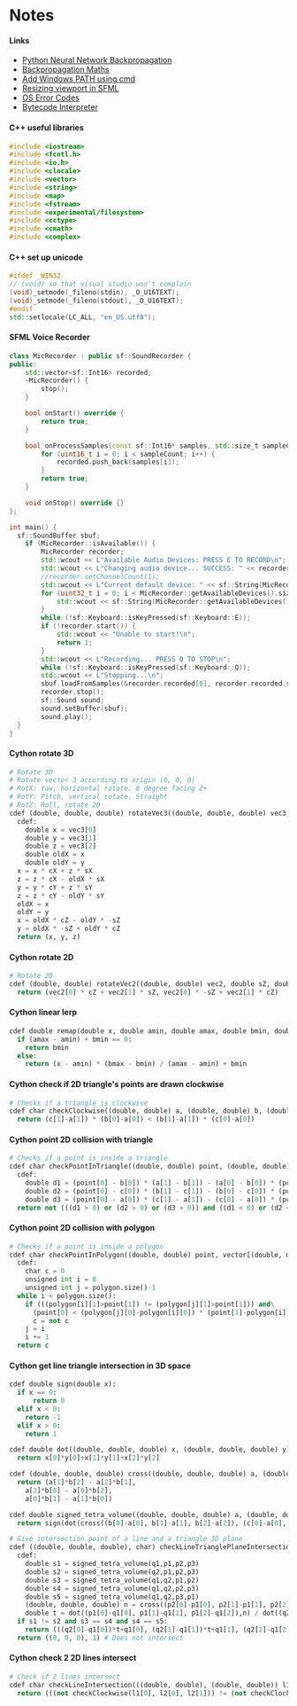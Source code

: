 # Notes

#### Links
- [Python Neural Network Backpropagation](https://machinelearningmastery.com/implement-backpropagation-algorithm-scratch-python/)
- [Backpropagation Maths](https://mattmazur.com/2015/03/17/a-step-by-step-backpropagation-example/)
- [Add Windows PATH using cmd](https://stackoverflow.com/questions/9546324/adding-a-directory-to-the-path-environment-variable-in-windows)
- [Resizing viewport in SFML](https://stackoverflow.com/questions/27785940/shapes-proportionally-resize-with-window-in-sfml-2-x)
- [OS Error Codes](https://mariadb.com/kb/en/operating-system-error-codes/)
- [Bytecode Interpreter](https://gameprogrammingpatterns.com/bytecode.html)

#### C++ useful libraries
```cpp
#include <iostream>
#include <fcntl.h>
#include <io.h>
#include <clocale>
#include <vector>
#include <string>
#include <map>
#include <fstream>
#include <experimental/filesystem>
#include <cctype>
#include <cmath>
#include <complex>
```

#### C++ set up unicode
```cpp
#ifdef _WIN32
// (void) so that visual studio won't complain
(void)_setmode(_fileno(stdin), _O_U16TEXT);
(void)_setmode(_fileno(stdout), _O_U16TEXT);
#endif
std::setlocale(LC_ALL, "en_US.utf8");
```

#### SFML Voice Recorder
```cpp
class MicRecorder : public sf::SoundRecorder {
public:
	std::vector<sf::Int16> recorded;
	~MicRecorder() {
		stop();
	}

	bool onStart() override {
		return true;
	}

	bool onProcessSamples(const sf::Int16* samples, std::size_t sampleCount) override {
		for (uint16_t i = 0; i < sampleCount; i++) {
			recorded.push_back(samples[i]);
		}
		return true;
	}

	void onStop() override {}
};

int main() {
  sf::SoundBuffer sbuf;
	if (MicRecorder::isAvailable()) {
		MicRecorder recorder;
		std::wcout << L"Available Audio Devices: PRESS E TO RECORD\n";
		std::wcout << L"Changing audio device... SUCCESS: " << recorder.setDevice("OpenAL Soft on Microphone (Conexant SmartAudio HD)") << '\n';
		//recorder.setChannelCount(1);
		std::wcout << L"Current default device: " << sf::String(MicRecorder::getDefaultDevice()).toWideString() << '\n';
		for (uint32_t i = 0; i < MicRecorder::getAvailableDevices().size(); i++) {
			std::wcout << sf::String(MicRecorder::getAvailableDevices()[i]).toWideString() << '\n';
		}
		while (!sf::Keyboard::isKeyPressed(sf::Keyboard::E));
		if (!recorder.start()) {
			std::wcout << "Unable to start!\n";
			return 1;
		}
		std::wcout << L"Recording... PRESS Q TO STOP\n";
		while (!sf::Keyboard::isKeyPressed(sf::Keyboard::Q));
		std::wcout << L"Stopping...\n";
		sbuf.loadFromSamples(&recorder.recorded[0], recorder.recorded.size(), 1, 44100);
		recorder.stop();
		sf::Sound sound;
		sound.setBuffer(sbuf);
		sound.play();
  }
}
```

#### Cython rotate 3D
```py
# Rotate 3D
# Rotate vector 3 according to origin (0, 0, 0)
# RotX: Yaw, horizontal rotate. 0 degree facing Z+
# RotY: Pitch, vertical rotate. Straight
# RotZ: Roll, rotate 2D
cdef (double, double, double) rotateVec3((double, double, double) vec3, double sX, double cX, double sY, double cY, double sZ, double cZ):
  cdef:
    double x = vec3[0]
    double y = vec3[1]
    double z = vec3[2]
    double oldX = x
    double oldY = y
  x = x * cX + z * sX
  z = z * cX - oldX * sX
  y = y * cY + z * sY
  z = z * cY - oldY * sY
  oldX = x
  oldY = y
  x = oldX * cZ - oldY * -sZ
  y = oldX * -sZ + oldY * cZ
  return (x, y, z)
```

#### Cython rotate 2D
```py
# Rotate 2D
cdef (double, double) rotateVec2((double, double) vec2, double sZ, double cZ):
  return (vec2[0] * cZ + vec2[1] * sZ, vec2[0] * -sZ + vec2[1] * cZ)
```

#### Cython linear lerp
```py
cdef double remap(double x, double amin, double amax, double bmin, double bmax):
  if (amax - amin) + bmin == 0:
    return bmin
  else:
    return (x - amin) * (bmax - bmin) / (amax - amin) + bmin
```

#### Cython check if 2D triangle's points are drawn clockwise
```py
# Checks if a triangle is clockwise
cdef char checkClockwise((double, double) a, (double, double) b, (double, double) c):
  return (c[1]-a[1]) * (b[0]-a[0]) < (b[1]-a[1]) * (c[0]-a[0])
```

#### Cython point 2D collision with triangle
```py
# Checks if a point is inside a triangle
cdef char checkPointInTriangle((double, double) point, (double, double) a, (double, double) b, (double, double) c):
  cdef:
    double d1 = (point[0] - b[0]) * (a[1] - b[1]) - (a[0] - b[0]) * (point[1] - b[1])
    double d2 = (point[0] - c[0]) * (b[1] - c[1]) - (b[0] - c[0]) * (point[1] - c[1])
    double d3 = (point[0] - a[0]) * (c[1] - a[1]) - (c[0] - a[0]) * (point[1] - a[1])
  return not (((d1 > 0) or (d2 > 0) or (d3 > 0)) and ((d1 < 0) or (d2 < 0) or (d3 < 0)))
```

#### Cython point 2D collision with polygon
```py
# Checks if a point is inside a polygon
cdef char checkPointInPolygon((double, double) point, vector[(double, double)] polygon):
  cdef:
    char c = 0
    unsigned int i = 0
    unsigned int j = polygon.size()-1
  while i < polygon.size():
    if (((polygon[i][1]>point[1]) != (polygon[j][1]>point[1])) and\
      (point[0] < (polygon[j][0]-polygon[i][0]) * (point[1]-polygon[i][1]) / (polygon[j][1]-polygon[i][1]) + polygon[i][0])):
      c = not c
    j = i
    i += 1
  return c
```

#### Cython get line triangle intersection in 3D space
```py
cdef double sign(double x):
  if x == 0:
	  return 0
  elif x < 0:
    return -1
  elif x > 0:
    return 1

cdef double dot((double, double, double) x, (double, double, double) y):
  return x[0]*y[0]+x[1]*y[1]+x[2]*y[2]

cdef (double, double, double) cross((double, double, double) a, (double, double, double) b):
  return (a[1]*b[2] - a[2]*b[1],
    a[2]*b[0] - a[0]*b[2],
    a[0]*b[1] - a[1]*b[0])

cdef double signed_tetra_volume((double, double, double) a, (double, double, double) b, (double, double, double) c, (double, double, double) d):
  return sign(dot(cross((b[0]-a[0], b[1]-a[1], b[2]-a[2]), (c[0]-a[0], c[1]-a[1], c[2]-a[2])), (d[0]-a[0], d[1]-a[1], d[2]-a[2]))/6)

# Give intersection point of a line and a triangle 3D plane
cdef ((double, double, double), char) checkLineTrianglePlaneIntersection((double, double, double) q1 , (double, double, double) q2, (double, double, double) p1, (double, double, double) p2, (double, double, double) p3):
  cdef:
    double s1 = signed_tetra_volume(q1,p1,p2,p3)
    double s2 = signed_tetra_volume(q2,p1,p2,p3)
    double s3 = signed_tetra_volume(q1,q2,p1,p2)
    double s4 = signed_tetra_volume(q1,q2,p2,p3)
    double s5 = signed_tetra_volume(q1,q2,p3,p1)
    (double, double, double) n = cross((p2[0]-p1[0], p2[1]-p1[1], p2[2]-p1[2]), (p3[0]-p1[0], p3[1]-p1[1], p3[2]-p1[2]))
    double t = dot((p1[0]-q1[0], p1[1]-q1[1], p1[2]-q1[2]),n) / dot((q2[0]-q1[0], q2[1]-q1[1], q2[2]-q1[2]),n)
  if s1 != s2 and s3 == s4 and s4 == s5:
    return (((q2[0]-q1[0])*t+q1[0], (q2[1]-q1[1])*t+q1[1], (q2[2]-q1[2])*t+q1[2]), 0)
  return ((0, 0, 0), 1) # Does not intersect
```

#### Cython check 2 2D lines intersect
```py
# Check if 2 lines intersect
cdef char checkLineIntersection(((double, double), (double, double)) l1, ((double, double), (double, double)) l2):
  return (((not checkClockwise(l1[0], l2[0], l2[1])) != (not checkClockwise(l1[1], l2[0], l2[1]))) and ((not checkClockwise(l1[0], l1[1], l2[0])) != (not checkClockwise(l1[0], l1[1], l2[1]))))
```
